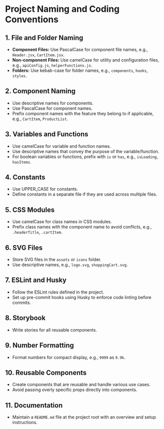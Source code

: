 # Project Naming and Coding Conventions

## 1. File and Folder Naming

- **Component Files:** Use PascalCase for component file names, e.g., `Header.jsx`, `CartItem.jsx`.
- **Non-component Files:** Use camelCase for utility and configuration files, e.g., `apiConfig.js`, `helperFunctions.js`.
- **Folders:** Use kebab-case for folder names, e.g., `components`, `hooks`, `styles`.

## 2. Component Naming

- Use descriptive names for components.
- Use PascalCase for component names.
- Prefix component names with the feature they belong to if applicable, e.g., `CartItem`, `ProductList`.

## 3. Variables and Functions

- Use camelCase for variable and function names.
- Use descriptive names that convey the purpose of the variable/function.
- For boolean variables or functions, prefix with `is` or `has`, e.g., `isLoading`, `hasItems`.

## 4. Constants

- Use UPPER_CASE for constants.
- Define constants in a separate file if they are used across multiple files.

## 5. CSS Modules

- Use camelCase for class names in CSS modules.
- Prefix class names with the component name to avoid conflicts, e.g., `.headerTitle`, `.cartItem`.

## 6. SVG Files

- Store SVG files in the `assets` or `icons` folder.
- Use descriptive names, e.g., `logo.svg`, `shoppingCart.svg`.

## 7. ESLint and Husky

- Follow the ESLint rules defined in the project.
- Set up pre-commit hooks using Husky to enforce code linting before commits.

## 8. Storybook

- Write stories for all reusable components.

## 9. Number Formatting

- Format numbers for compact display, e.g., `9999` as `9.9k`.

## 10. Reusable Components

- Create components that are reusable and handle various use cases.
- Avoid passing overly specific props directly into components.

## 11. Documentation

- Maintain a `README.md` file at the project root with an overview and setup instructions.
